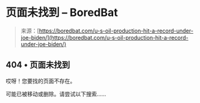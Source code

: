 <!--yml

category: 未分类

date: 2024-05-27 14:24:36

-->

# 页面未找到 – BoredBat

> 来源：[https://boredbat.com/u-s-oil-production-hit-a-record-under-joe-biden/](https://boredbat.com/u-s-oil-production-hit-a-record-under-joe-biden/)

## 404 • 页面未找到

哎呀！您要找的页面不存在。

可能已被移动或删除。请尝试以下搜索……
